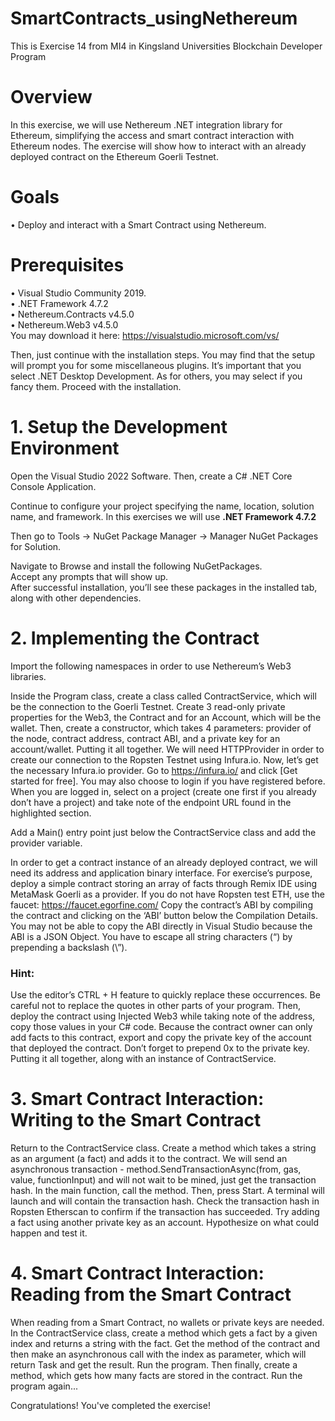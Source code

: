 # SmartContracts_usingNethereum
This is Exercise 14 from MI4 in Kingsland Universities Blockchain Developer Program

# Overview 
In this exercise, we will use Nethereum .NET integration library for Ethereum, simplifying the access and smart
contract interaction with Ethereum nodes. The exercise will show how to interact with an already deployed contract
on the Ethereum Goerli Testnet.

# Goals
• Deploy and interact with a Smart Contract using Nethereum.

# Prerequisites
• Visual Studio Community 2019. <br>
• .NET Framework 4.7.2 <br>
• Nethereum.Contracts v4.5.0 <br>
• Nethereum.Web3 v4.5.0 <br>
You may download it here: https://visualstudio.microsoft.com/vs/ <br>

Then, just continue with the installation steps.
You may find that the setup will prompt you for some miscellaneous plugins. It’s important that you select
.NET Desktop Development. As for others, you may select if you fancy them.
Proceed with the installation.

# 1. Setup the Development Environment
Open the Visual Studio 2022 Software. Then, create a C# .NET Core Console Application.

Continue to configure your project specifying the name, location, solution name, and framework.
In this exercises we will use 
__.NET Framework 4.7.2__

Then go to Tools -> NuGet Package Manager -> Manager NuGet Packages for Solution. <br>

Navigate to Browse and install the following NuGetPackages. <br>
Accept any prompts that will show up. <br>
After successful installation, you’ll see these packages in the installed tab, along with other dependencies. <br>

# 2. Implementing the Contract
Import the following namespaces in order to use Nethereum’s Web3 libraries.

Inside the Program class, create a class called ContractService, which will be the connection to the Goerli Testnet.
Create 3 read-only private properties for the Web3, the Contract and for an Account, which will be the wallet.
Then, create a constructor, which takes 4 parameters: provider of the node, contract address, contract ABI, and a
private key for an account/wallet. Putting it all together.
We will need HTTPProvider in order to create our connection to the Ropsten Testnet using Infura.io.
Now, let’s get the necessary Infura.io provider. Go to https://infura.io/ and click [Get started for free]. You may also
choose to login if you have registered before.
When you are logged in, select on a project (create one first if you already don’t have a project) and take note of the
endpoint URL found in the highlighted section.

Add a Main() entry point just below the ContractService class and add the provider variable.

In order to get a contract instance of an already deployed contract, we will need its address and application binary
interface. For exercise’s purpose, deploy a simple contract storing an array of facts through Remix IDE using
MetaMask Goerli as a provider.
If you do not have Ropsten test ETH, use the faucet: https://faucet.egorfine.com/
Copy the contract’s ABI by compiling the contract and clicking on the ‘ABI’ button below the Compilation Details.
You may not be able to copy the ABI directly in Visual Studio because the ABI is a JSON Object.
You have to escape all string characters (“) by prepending a backslash (\”).

### Hint:

Use the editor’s CTRL + H feature to quickly replace these occurrences. Be careful not to replace the quotes in other
parts of your program.
Then, deploy the contract using Injected Web3 while taking note of the address, copy those values in your C# code.
Because the contract owner can only add facts to this contract, export and copy the private key of the account that
deployed the contract. Don’t forget to prepend 0x to the private key.
Putting it all together, along with an instance of ContractService.

# 3. Smart Contract Interaction: Writing to the Smart Contract
Return to the ContractService class. Create a method which takes a string as an argument (a fact) and adds it to the
contract. We will send an asynchronous transaction - method.SendTransactionAsync(from, gas, value,
functionInput) and will not wait to be mined, just get the transaction hash.
In the main function, call the method.
Then, press Start.
A terminal will launch and will contain the transaction hash.
Check the transaction hash in Ropsten Etherscan to confirm if the transaction has succeeded.
Try adding a fact using another private key as an account. Hypothesize on what could happen and test it.

# 4. Smart Contract Interaction: Reading from the Smart Contract
When reading from a Smart Contract, no wallets or private keys are needed.
In the ContractService class, create a method which gets a fact by a given index and returns a string with the fact.
Get the method of the contract and then make an asynchronous call with the index as parameter, which will return
Task<string> and get the result.
Run the program.
Then finally, create a method, which gets how many facts are stored in the contract.
Run the program again...
  
Congratulations! You've completed the exercise!
